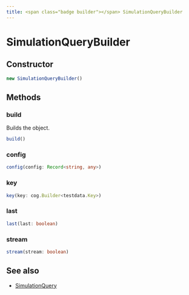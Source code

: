 ```yaml
---
title: <span class="badge builder"></span> SimulationQueryBuilder
---
```

# <span class="badge builder"></span> SimulationQueryBuilder

## Constructor

```typescript
new SimulationQueryBuilder()
```
## Methods

### <span class="badge object-method"></span> build

Builds the object.

```typescript
build()
```

### <span class="badge object-method"></span> config

```typescript
config(config: Record<string, any>)
```

### <span class="badge object-method"></span> key

```typescript
key(key: cog.Builder<testdata.Key>)
```

### <span class="badge object-method"></span> last

```typescript
last(last: boolean)
```

### <span class="badge object-method"></span> stream

```typescript
stream(stream: boolean)
```

## See also

 * <span class="badge object-type-interface"></span> [SimulationQuery](./object-SimulationQuery.md)
